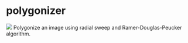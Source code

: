 # polygonizer
![](https://raw.github.com/cruisky/polygonizer/master/screenshot.PNG)
Polygonize an image using radial sweep and Ramer-Douglas-Peucker algorithm.
